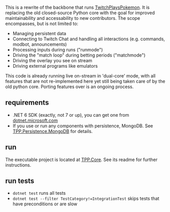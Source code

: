 ﻿
This is a rewrite of the backbone that runs [TwitchPlaysPokemon](https://www.twitch.tv/twitchplayspokemon).
It is replacing the old closed-source Python core with the goal
for improved maintainability and accessability to new contributors.
The scope encompasses, but is not limited to:
- Managing persistent data
- Connecting to Twitch Chat and handling all interactions (e.g. commands, modbot, announcements)
- Processing inputs during runs ("runmode")
- Driving the "match loop" during betting periods ("matchmode")
- Driving the overlay you see on stream
- Driving external programs like emulators

This code is already running live on-stream in 'dual-core' mode,
with all features that are not re-implemented here yet still being
taken care of by the old python core.
Porting features over is an ongoing process.

## requirements
- .NET 6 SDK (exactly, not 7 or up), you can get one from [dotnet.microsoft.com](https://dotnet.microsoft.com/download)
- If you use or run any components with persistence, MongoDB.
  See [TPP.Persistence.MongoDB](TPP.Persistence.MongoDB) for details.

## run
The executable project is located at [TPP.Core](TPP.Core). See its readme for further instructions.

## run tests
- `dotnet test` runs all tests
- `dotnet test --filter TestCategory!=IntegrationTest` skips tests that have preconditions or are slow
